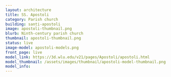 ```yaml
---
layout: architecture
title: SS. Apostoli
category: Parish church
building: santi-apostoli
image: apostoli-thumbnail.png
blurb: Ninth-century parish church 
thumbnail: apostoli-thumbnail.png
status: live
image-model: apostoli-models.png
front_page: live
model_link: https://3d.wlu.edu/v21/pages/Apostoli/apostoli.html
model_thumbnail: /assets/images/thumbnail/apostoli-model-thumbnail.png
model_info: 
---
```

